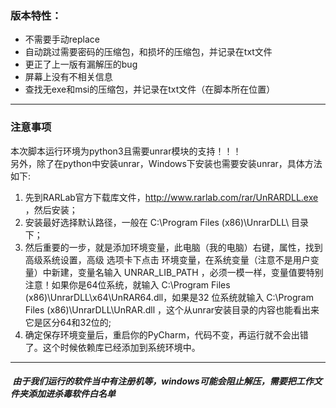 
### 版本特性：
* 不需要手动replace   
* 自动跳过需要密码的压缩包，和损坏的压缩包，并记录在txt文件   
* 更正了上一版有漏解压的bug   
* 屏幕上没有不相关信息   
* 查找无exe和msi的压缩包，并记录在txt文件（在脚本所在位置）  
***
### 注意事项
本次脚本运行环境为python3且需要unrar模块的支持！！！   
另外，除了在python中安装unrar，Windows下安装也需要安装unrar，具体方法如下:    
1. 先到RARLab官方下载库文件，http://www.rarlab.com/rar/UnRARDLL.exe ，然后安装；   
2. 安装最好选择默认路径，一般在 C:\Program Files (x86)\UnrarDLL\ 目录下；   
3. 然后重要的一步，就是添加环境变量，此电脑（我的电脑）右键，属性，找到 高级系统设置，高级 选项卡下点击 环境变量，在系统变量（注意不是用户变量）中新建，变量名输入 UNRAR_LIB_PATH ，必须一模一样，变量值要特别注意！如果你是64位系统，就输入 C:\Program Files (x86)\UnrarDLL\x64\UnRAR64.dll，如果是32    位系统就输入 C:\Program Files (x86)\UnrarDLL\UnRAR.dll ，这个从unrar安装目录的内容也能看出来它是区分64和32位的;
4. 确定保存环境变量后，重启你的PyCharm，代码不变，再运行就不会出错了。这个时候依赖库已经添加到系统环境中。  
***
#####  **由于我们运行的软件当中有注册机等，windows可能会阻止解压，需要把工作文件夹添加进杀毒软件白名单**
